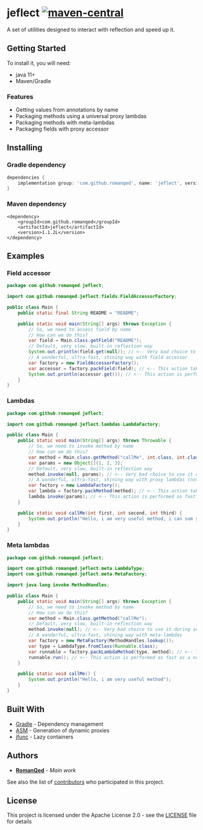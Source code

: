 # jeflect [![maven-central](https://img.shields.io/maven-central/v/com.github.romanqed/jeflect/1.1.2L?color=blue)](https://repo1.maven.org/maven2/com/github/romanqed/jeflect/1.1.2L)

A set of utilities designed to interact with reflection and speed up it.

## Getting Started

To install it, you will need:

* java 11+
* Maven/Gradle

### Features

* Getting values from annotations by name
* Packaging methods using a universal proxy lambdas
* Packaging methods with meta-lambdas
* Packaging fields with proxy accessor

## Installing

### Gradle dependency

```Groovy
dependencies {
    implementation group: 'com.github.romanqed', name: 'jeflect', version: '1.1.2L'
}
```

### Maven dependency

```
<dependency>
    <groupId>com.github.romanqed</groupId>
    <artifactId>jeflect</artifactId>
    <version>1.1.2L</version>
</dependency>
```

## Examples

### Field accessor

```Java
package com.github.romanqed.jeflect;

import com.github.romanqed.jeflect.fields.FieldAccessorFactory;

public class Main {
    public static final String README = "README";

    public static void main(String[] args) throws Exception {
        // So, we need to access field by name
        // How can we do this?
        var field = Main.class.getField("README");
        // Default, very slow, built-in reflection way
        System.out.println(field.get(null)); // <-- Very bad choice to use it during active calculating
        // A wonderful, ultra-fast, shining way with field accessor
        var factory = new FieldAccessorFactory();
        var accessor = factory.packField(field); // <-- This action takes a long time, do this only once
        System.out.println(accessor.get()); // <-- This action is performed as fast as a normal field access
    }
}
```

### Lambdas

```Java
package com.github.romanqed.jeflect;

import com.github.romanqed.jeflect.lambdas.LambdaFactory;

public class Main {
    public static void main(String[] args) throws Throwable {
        // So, we need to invoke method by name
        // How can we do this?
        var method = Main.class.getMethod("callMe", int.class, int.class, int.class);
        var params = new Object[]{1, 2, 3};
        // Default, very slow, built-in reflection way
        method.invoke(null, params); // <-- Very bad choice to use it during active calculating
        // A wonderful, ultra-fast, shining way with proxy lambdas (not so fast as meta-lambdas, but more universal)
        var factory = new LambdaFactory();
        var lambda = factory.packMethod(method); // <-- This action takes a long time, do this only once
        lambda.invoke(params); // <-- This action is performed as fast as a normal method call
    }

    public static void callMe(int first, int second, int third) {
        System.out.println("Hello, i am very useful method, i can sum your numbers: " + (first + second + third));
    }
}
```

### Meta lambdas

```Java
package com.github.romanqed.jeflect;

import com.github.romanqed.jeflect.meta.LambdaType;
import com.github.romanqed.jeflect.meta.MetaFactory;

import java.lang.invoke.MethodHandles;

public class Main {
    public static void main(String[] args) throws Exception {
        // So, we need to invoke method by name
        // How can we do this?
        var method = Main.class.getMethod("callMe");
        // Default, very slow, built-in reflection way
        method.invoke(null); // <-- Very bad choice to use it during active calculating
        // A wonderful, ultra-fast, shining way with meta-lambdas
        var factory = new MetaFactory(MethodHandles.lookup());
        var type = LambdaType.fromClass(Runnable.class);
        var runnable = factory.packLambdaMethod(type, method); // <-- This action takes a long time, do this only once
        runnable.run(); // <-- This action is performed as fast as a normal method call
    }

    public static void callMe() {
        System.out.println("Hello, i am very useful method");
    }
}
```

## Built With

* [Gradle](https://gradle.org) - Dependency management
* [ASM](https://asm.ow2.io) - Generation of dynamic proxies
* [jfunc](https://github.com/RomanQed/jfunc) - Lazy containers

## Authors

* **[RomanQed](https://github.com/RomanQed)** - *Main work*

See also the list of [contributors](https://github.com/RomanQed/jeflect/contributors)
who participated in this project.

## License

This project is licensed under the Apache License 2.0 - see the [LICENSE](LICENSE) file for details
